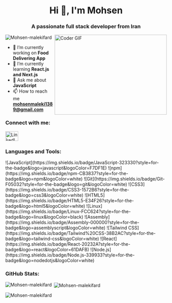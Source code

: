 <h1 align="center">Hi 👋, I'm Mohsen</h1>
<h3 align="center">A passionate full stack developer from Iran</h3>

<img alt="Coder GIF" align="right" height=250 width=350 src="https://media.licdn.com/dms/image/v2/D5612AQGOmwfIE5mlWA/article-cover_image-shrink_720_1280/article-cover_image-shrink_720_1280/0/1674617947228?e=2147483647&v=beta&t=L-J1EFIJzlFXa-2bu5K-SqOT0PXYAaPZgXxnpneoF0U" />


<p align="left"> <img src="https://komarev.com/ghpvc/?username=Mohsen-malekifard&label=Profile%20views&color=0e75b6&style=flat" alt="Mohsen-malekifard" /> </p>

- 🔭 I’m currently working on **Food Delivering App**
- 🌱 I’m currently learning **React.js and Next.js**
- 💬 Ask me about **JavaScript**
- 📫 How to reach me **mohsenmaleki1389@gmail.com**

<h3 align="left">Connect with me:</h3>
<p align="left">
  <a href="https://github.com/Mohsen-malekifard" target="blank">
  <img src="[images/lkdn.svg](https://cdn.jsdelivr.net/gh/devicons/devicon/icons/linkedin/linkedin-original.svg)" alt="LinkedIn" height="30" width="40" />
</a>
</p>

<h3 align="left">Languages and Tools:</h3>
![JavaScript](https://img.shields.io/badge/JavaScript-323330?style=for-the-badge&logo=javascript&logoColor=F7DF1E)
![npm](https://img.shields.io/badge/npm-CB3837?style=for-the-badge&logo=npm&logoColor=white)
![Git](https://img.shields.io/badge/Git-F05032?style=for-the-badge&logo=git&logoColor=white)
![CSS3](https://img.shields.io/badge/CSS3-1572B6?style=for-the-badge&logo=css3&logoColor=white)
![HTML5](https://img.shields.io/badge/HTML5-E34F26?style=for-the-badge&logo=html5&logoColor=white)
![Linux](https://img.shields.io/badge/Linux-FCC624?style=for-the-badge&logo=linux&logoColor=black)
![Assembly](https://img.shields.io/badge/Assembly-000000?style=for-the-badge&logo=assemblyscript&logoColor=white)
![Tailwind CSS](https://img.shields.io/badge/Tailwind%20CSS-38B2AC?style=for-the-badge&logo=tailwind-css&logoColor=white)
![React](https://img.shields.io/badge/React-20232A?style=for-the-badge&logo=react&logoColor=61DAFB)
![Node.js](https://img.shields.io/badge/Node.js-339933?style=for-the-badge&logo=nodedotjs&logoColor=white)

<h3 align="left">GitHub Stats:</h3>
<p>
  <img align="left" src="https://github-readme-stats.vercel.app/api/top-langs?username=Mohsen-malekifard&show_icons=true&locale=en&layout=compact" alt="Mohsen-malekifard" />
</p>

<p>&nbsp;<img align="center" src="https://github-readme-stats.vercel.app/api?username=Mohsen-malekifard&show_icons=true&locale=en" alt="Mohsen-malekifard" /></p>

<p><img align="center" src="https://github-readme-streak-stats.herokuapp.com/?user=Mohsen-malekifard&" alt="Mohsen-malekifard" /></p>
